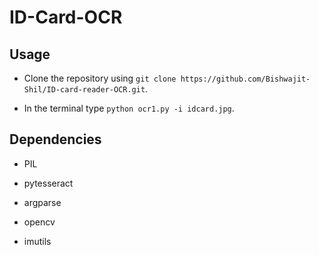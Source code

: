 # ID-Card-OCR

## Usage

* Clone the repository using `git clone https://github.com/Bishwajit-Shil/ID-card-reader-OCR.git`.

* In the terminal type `python ocr1.py -i idcard.jpg`.

## Dependencies

* PIL

* pytesseract

* argparse

* opencv

* imutils
